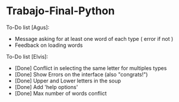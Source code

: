 # Trabajo-Final-Python
To-Do list [Agus]:
- Message asking for at least one word of each type ( error if not )
- Feedback on loading words

To-Do list [Elvis]:
- [Done] Conflict in selecting the same letter for multiples types 
- [Done] Show Errors on the interface (also "congrats!")
- [Done] Upper and Lower letters in the soup
- [Done] Add 'help options' 
- [Done] Max number of words conflict
